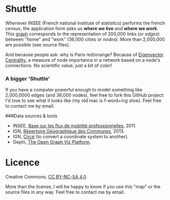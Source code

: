 Shuttle
=======

Whenever INSEE (French national institute of statistics) performs the french census, the application form asks us **where we live** and **where we work**. This [graph](http://www.goo.gl/ituNMK) corresponds to the representation of 200,000 links (or *edges*) between "home" and "work" (36,000 cities or *nodes*). More than 2,000,000 are possible (see source files).

And because people ask: why is Paris red/orange? Because of [Eigenvector Centrality](https://wiki.gephi.org/index.php/Eigenvector_Centrality), a measure of node importance in a network based on a node's connections. No scientific value, just a bit of color!

### A bigger 'Shuttle'

If you have a computer powerful enough to model something like 2,000,0000 edges (and 36,000 nodes), feel free to fork this GitHub project: I'd love to see what it looks like (my old mac is f-word+ing slow). Feel free to contact me by email.

###Data sources & tools

- INSEE, [Base sur les flux de mobilité professionnelles](http://www.goo.gl/YoF143), 2011.
- IGN, [Répertoire Géographique des Communes](http://www.goo.gl/63DWHx), 2013.
- IGN, [Circé](http://www.goo.gl/zChsgU) (to convert a coordinate system to another).
- Gephi, [The Open Graph Viz Platform](http://gephi.github.io).


Licence
=======
Creative Commons, [CC BY-NC-SA 4.0](http://creativecommons.org/licenses/by-nc-sa/4.0/)

More than the license, I will be happy to know if you use this "map" or the source files in any way. Feel free to contact me by email.
